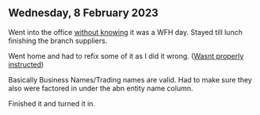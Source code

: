 ## Wednesday, 8 February 2023

Went into the office [without knowing](Lack%20of%20Communication.md) it was a WFH day. Stayed till lunch finishing the branch suppliers.

Went home and had to refix some of it as I did it wrong. ([Wasnt properly instructed](Lack%20of%20Communication.md))

Basically Business Names/Trading names are valid. Had to make sure they also were factored in under the abn entity name column.

Finished it and turned it in.